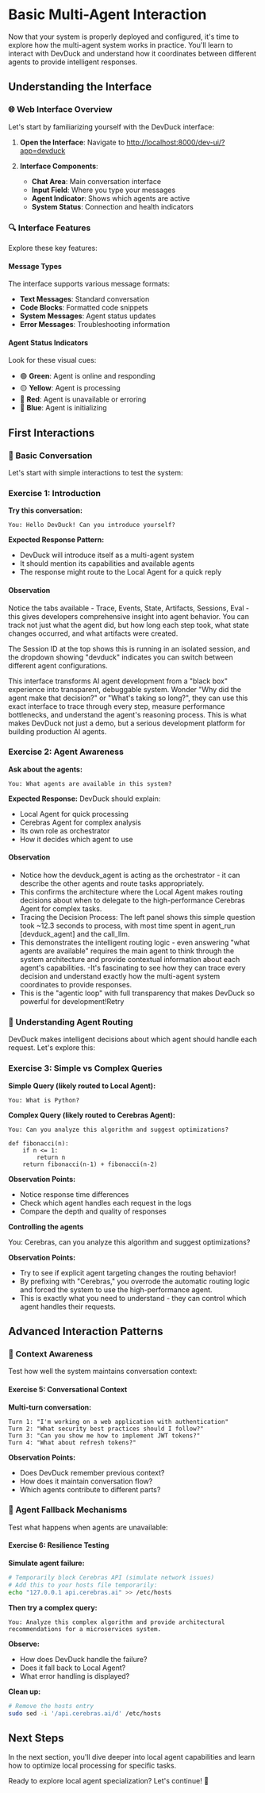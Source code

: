 # Basic Multi-Agent Interaction

Now that your system is properly deployed and configured, it's time to explore how the multi-agent system works in practice. You'll learn to interact with DevDuck and understand how it coordinates between different agents to provide intelligent responses.

## Understanding the Interface

### 🌐 Web Interface Overview

Let's start by familiarizing yourself with the DevDuck interface:

1. **Open the Interface**: Navigate to [http://localhost:8000/dev-ui/?app=devduck](http://localhost:8000/dev-ui/?app=devduck)

2. **Interface Components**:
   - **Chat Area**: Main conversation interface
   - **Input Field**: Where you type your messages
   - **Agent Indicator**: Shows which agents are active
   - **System Status**: Connection and health indicators

### 🔍 Interface Features

Explore these key features:

#### Message Types
The interface supports various message formats:
- **Text Messages**: Standard conversation
- **Code Blocks**: Formatted code snippets
- **System Messages**: Agent status updates
- **Error Messages**: Troubleshooting information

#### Agent Status Indicators
Look for these visual cues:
- 🟢 **Green**: Agent is online and responding
- 🟡 **Yellow**: Agent is processing
- 🔴 **Red**: Agent is unavailable or erroring
- 🔵 **Blue**: Agent is initializing

## First Interactions

### 🤖 Basic Conversation

Let's start with simple interactions to test the system:

### Exercise 1: Introduction

**Try this conversation:**

```
You: Hello DevDuck! Can you introduce yourself?
```

**Expected Response Pattern:**
- DevDuck will introduce itself as a multi-agent system
- It should mention its capabilities and available agents
- The response might route to the Local Agent for a quick reply

#### Observation

Notice the tabs available - Trace, Events, State, Artifacts, Sessions, Eval - this gives developers comprehensive insight into agent behavior. 
You can track not just what the agent did, but how long each step took, what state changes occurred, and what artifacts were created. 

The Session ID at the top shows this is running in an isolated session, and the dropdown showing "devduck" indicates you can switch between different agent configurations.

 This interface transforms AI agent development from a "black box" experience into transparent, debuggable system. Wonder "Why did the agent make that decision?" or "What's taking so long?", they can use this exact interface to trace through every step, measure performance bottlenecks, and understand the agent's reasoning process. This is what makes DevDuck not just a demo, but a serious development platform for building production AI agents.



### Exercise 2: Agent Awareness

**Ask about the agents:**

```
You: What agents are available in this system?
```

**Expected Response:**
DevDuck should explain:
- Local Agent for quick processing
- Cerebras Agent for complex analysis
- Its own role as orchestrator
- How it decides which agent to use

#### Observation

- Notice how the devduck_agent is acting as the orchestrator - it can describe the other agents and route tasks appropriately.
- This confirms the architecture where the Local Agent  makes routing decisions about when to delegate to the high-performance Cerebras Agent for complex tasks.
- Tracing the Decision Process: The left panel shows this simple question took ~12.3 seconds to process, with most time spent in agent_run [devduck_agent] and the call_llm.
- This demonstrates the intelligent routing logic - even answering "what agents are available" requires the main agent to think through the system architecture and provide contextual information about each agent's capabilities.
-It's fascinating to see how they can trace every decision and understand exactly how the multi-agent system coordinates to provide responses.
- This is the "agentic loop" with full transparency that makes DevDuck so powerful for development!Retry

### 🧠 Understanding Agent Routing

DevDuck makes intelligent decisions about which agent should handle each request. Let's explore this:

### Exercise 3: Simple vs Complex Queries

**Simple Query (likely routed to Local Agent):**
```
You: What is Python?
```

**Complex Query (likely routed to Cerebras Agent):**
```
You: Can you analyze this algorithm and suggest optimizations?

def fibonacci(n):
    if n <= 1:
        return n
    return fibonacci(n-1) + fibonacci(n-2)
```

**Observation Points:**
- Notice response time differences
- Check which agent handles each request in the logs
- Compare the depth and quality of responses


**Controlling the agents**

You: Cerebras, can you analyze this algorithm and suggest optimizations?

**Observation Points:**

- Try to see if explicit agent targeting changes the routing behavior!
- By prefixing with "Cerebras," you overrode the automatic routing logic and forced the system to use the high-performance agent.
- This is exactly what you need to understand - they can control which agent handles their requests.






## Advanced Interaction Patterns

### 🎯 Context Awareness

Test how well the system maintains conversation context:

#### Exercise 5: Conversational Context

**Multi-turn conversation:**

```
Turn 1: "I'm working on a web application with authentication"
Turn 2: "What security best practices should I follow?"
Turn 3: "Can you show me how to implement JWT tokens?"
Turn 4: "What about refresh tokens?"
```

**Observation Points:**
- Does DevDuck remember previous context?
- How does it maintain conversation flow?
- Which agents contribute to different parts?

### 🔄 Agent Fallback Mechanisms

Test what happens when agents are unavailable:

#### Exercise 6: Resilience Testing

**Simulate agent failure:**

```bash
# Temporarily block Cerebras API (simulate network issues)
# Add this to your hosts file temporarily:
echo "127.0.0.1 api.cerebras.ai" >> /etc/hosts
```

**Then try a complex query:**
```
You: Analyze this complex algorithm and provide architectural recommendations for a microservices system.
```

**Observe:**
- How does DevDuck handle the failure?
- Does it fall back to Local Agent?
- What error handling is displayed?

**Clean up:**
```bash
# Remove the hosts entry
sudo sed -i '/api.cerebras.ai/d' /etc/hosts
```

## Next Steps

In the next section, you'll dive deeper into local agent capabilities and learn how to optimize local processing for specific tasks.

Ready to explore local agent specialization? Let's continue! 🚀


